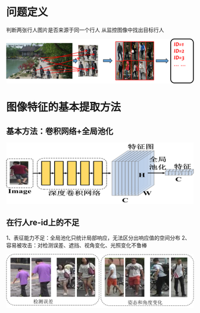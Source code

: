# 问题定义

判断两张行人图片是否来源于同一个行人
从监控图像中找出目标行人

![image](/img/1.png)



# 图像特征的基本提取方法

## 基本方法：卷积网络+全局池化

![image](/img/2.png)

## 在行人re-id上的不足

1、表征能力不足：全局池化只统计局部响应，无法区分出响应值的空间分布
2、容易被攻击：对检测误差、遮挡、视角变化、光照变化不鲁棒

![image](/img/3.png)
